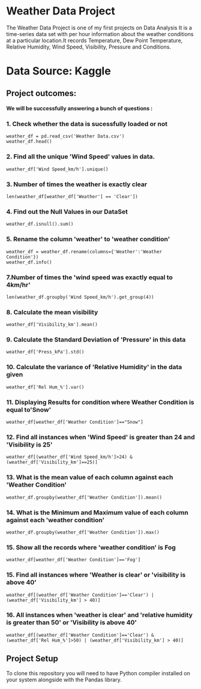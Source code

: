  # Weather Data Project 
 
The Weather Data Project is one of my first projects on Data Analysis
It is a time-series data set with per hour information about the weather conditions at a particular location.It records Temperature, Dew Point Temperature, Relative Humidity, Wind Speed, Visibility, Pressure and Conditions.  

# Data Source: Kaggle

##  Project outcomes:
####  We will be successfully answering a bunch of questions :

### 1. Check whether the data is sucessfully loaded or not
```
weather_df = pd.read_csv('Weather Data.csv')
weather_df.head()  
```
### 2. Find all the unique 'Wind Speed' values in data.
 ```
 weather_df['Wind Speed_km/h'].unique()
 ```
### 3. Number of times the weather is exactly clear
```
len(weather_df[weather_df['Weather'] == 'Clear'])
```
### 4. Find out the Null Values in our DataSet
```
weather_df.isnull().sum()
```
### 5. Rename the column 'weather' to 'weather condition'
```
weather_df = weather_df.rename(columns={'Weather':'Weather Condition'})
weather_df.info()
```
### 7.Number of times the 'wind speed was exactly equal to 4km/hr'
```
len(weather_df.groupby('Wind Speed_km/h').get_group(4))
```
### 8. Calculate the mean visibility
```
weather_df['Visibility_km'].mean()
```
### 9. Calculate the Standard Deviation of 'Pressure' in this data
```
weather_df['Press_kPa'].std()
```
### 10. Calculate the variance of 'Relative Humidity' in the data given
```
weather_df['Rel Hum_%'].var()
```
### 11. Displaying Results for condition where Weather Condition is equal to'Snow'
```
weather_df[weather_df['Weather Condition']=="Snow"]
```
### 12. Find all instances when 'Wind Speed' is greater than 24 and 'Visibility is 25'
```
weather_df[(weather_df['Wind Speed_km/h']>24) & (weather_df['Visibility_km']==25)]
```
### 13. What is the mean value of each column against each 'Weather Condition'
```
weather_df.groupby(weather_df['Weather Condition']).mean()
```
### 14. What is the Minimum and Maximum value of each column against each 'weather condition'
```
weather_df.groupby(weather_df['Weather Condition']).max()
```
### 15. Show all the records where 'weather condition' is Fog
```
weather_df[weather_df['Weather Condition']=='Fog']
```
### 15. Find all instances where 'Weather is clear' or 'visibility is above 40'
```
weather_df[(weather_df['Weather Condition']=='Clear') | (weather_df['Visibility_km'] > 40)]
```
### 16. All instances when 'weather is clear' and 'relative humidity is greater than 50' or 'Visibility is above 40'
```
weather_df[(weather_df['Weather Condition']=='Clear') & (weather_df['Rel Hum_%']>50) | (weather_df['Visibility_km'] > 40)]
```

## Project Setup
To clone this repository you will need to have Python compiler 
installed on your system alongside with the Pandas library.
 



